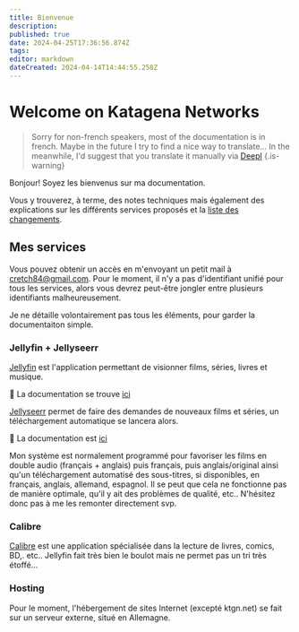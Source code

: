 ```yaml
---
title: Bienvenue
description: 
published: true
date: 2024-04-25T17:36:56.874Z
tags: 
editor: markdown
dateCreated: 2024-04-14T14:44:55.258Z
---
```


# Welcome on Katagena Networks
> Sorry for non-french speakers, most of the documentation is in french. Maybe in the future I try to find a nice way to translate... In the meanwhile, I'd suggest that you translate it manually via [Deepl](https://www.deepl.com/translator)
{.is-warning}

Bonjour! Soyez les bienvenus sur ma documentation.

Vous y trouverez, à terme, des notes techniques mais également des explications sur les différents services proposés et la [liste des changements](/changelog). 

## Mes services

Vous pouvez obtenir un accès en m'envoyant un petit mail à cretch84@gmail.com. Pour le moment, il n'y a pas d'identifiant unifié pour tous les services, alors vous devrez peut-être jongler entre plusieurs identifiants malheureusement.

Je ne détaille volontairement pas tous les éléments, pour garder la documentaiton simple.

### Jellyfin + Jellyseerr
[Jellyfin](https://jellyfin.ktgn.net/) est l'application permettant de visionner films, séries, livres et musique.

📖 La documentation se trouve [ici](/jellyfin)

[Jellyseerr](/https://jellyseerr.ktgn.net/) permet de faire des demandes de nouveaux films et séries, un téléchargement automatique se lancera alors.

📖 La documentation est [ici](/jellyseerr)

Mon système est normalement programmé pour favoriser les films en double audio (français + anglais) puis français, puis anglais/original ainsi qu'un téléchargement automatisé des sous-titres, si disponibles, en français, anglais, allemand, espagnol. Il se peut que cela ne fonctionne pas de manière optimale, qu'il y ait des problèmes de qualité, etc.. N'hésitez donc pas à me les remonter directement svp. 

### Calibre
[Calibre](/https://books.ktgn.net/) est une application spécialisée dans la lecture de livres, comics, BD,. etc.. Jellyfin fait très bien le boulot mais ne permet pas un tri très étoffé... 


### Hosting
Pour le moment, l'hébergement de sites Internet (excepté ktgn.net) se fait sur un serveur externe, situé en Allemagne.